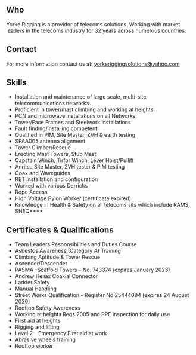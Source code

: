 ## Who
Yorke Rigging is a providor of telecoms solutions. Working with market leaders in the telecoms industry for 32 years across numerous countries.

## Contact
For more information contact us at: [yorkeriggingsolutions@yahoo.com](Mailto:yorkeriggingsolutions@yahoo.com)

## Skills
- Installation and maintenance of large scale, multi-site telecommunications networks 
- Proficient in tower/mast climbing and working at heights
- PCN and microwave installations on all Networks
- Tower/Face Frames and Steelwork installations
- Fault finding/installing competent
- Qualified in PIM, Site Master, ZVH & earth testing
- SPAA005 antenna alignment 
- Tower Climber/Rescue
- Erecting Mast Towers, Stub Mast
- Capstain Winch, Tirfor Winch, Lever Hoist/Pullift
- Anritsu Site Master, 2VH tester & PIM testing
- Coax and Waveguides
- RET Installation and configuration 
- Worked with various Derricks
- Rope Access
- High Voltage Pylon Worker (certificate expired)
- Knowledge in Health & Safety on all telecoms sits which include RAMS, SHEQ****


## Certificates & Qualifications
- Team Leaders Responsibilities and Duties Course
- Asbestos Awareness (Category A) Training
- Climbing Aptitude & Tower Rescue
- Ascender/Descender
- PASMA –Scaffold Towers – No. 743374 (expires January 2023)
- Andrew Heliax Coaxial Connector
- Ladder Safety
- Manual Handling
- Street Works Qualification - Register No 25444094 (expires 24 August 2020)
- Rooftop Safety Awareness
- Working at heights Regs 2005 and PPE inspection for daily use
- First aid at heights
- Rigging and lifting
- Level 2 – Emergency First aid at work
- Abrasive wheels training
- Rooftop worker
